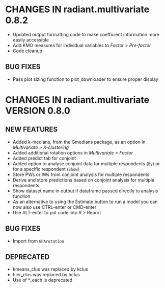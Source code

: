 # CHANGES IN radiant.multivariate 0.8.2

* Updated output formatting code to make coefficient information more easily accessible
* Add KMO measures for individual variables to _Factor > Pre-factor_
* Code cleanup

## BUG FIXES

* Pass plot sizing function to plot_downloader to ensure proper display

# CHANGES IN radiant.multivariate VERSION 0.8.0

## NEW FEATURES

- Added k-medians, from the Gmedians package, as an option in _Multivariate > K-clustering_
- Added additional rotation options in _Multivariate > Factor_
- Added predict tab for conjoint
- Added option to analyse conjoint data for multiple respondents (`By`) or for a specific respondent (`Show`)
- Store PWs or IWs from conjoint analysis for multiple respondents
- Derive and store predictions based on conjoint analysis for multiple respondents
- Show dataset name in output if dataframe passed directly to analysis function
- As an alternative to using the Estimate button to run a model you can now also use CTRL-enter or CMD-enter
- Use ALT-enter to put code into R > Report

## BUG FIXES

- Import from `GPArotation`

## DEPRECATED

- kmeans_clus was replaced by kclus
- hier_clus was replaced by hclus
- Use of *_each is deprecated
